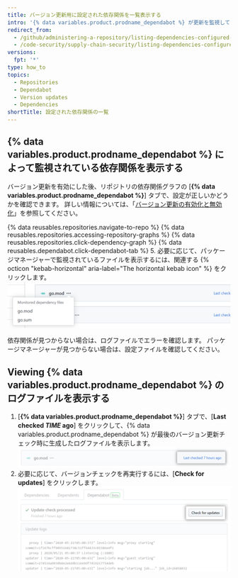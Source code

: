 ```yaml
---
title: バージョン更新用に設定された依存関係を一覧表示する
intro: '{% data variables.product.prodname_dependabot %} が更新を監視している依存関係を表示できます。'
redirect_from:
  - /github/administering-a-repository/listing-dependencies-configured-for-version-updates
  - /code-security/supply-chain-security/listing-dependencies-configured-for-version-updates
versions:
  fpt: '*'
type: how_to
topics:
  - Repositories
  - Dependabot
  - Version updates
  - Dependencies
shortTitle: 設定された依存関係の一覧
---
```


## {% data variables.product.prodname_dependabot %} によって監視されている依存関係を表示する

バージョン更新を有効にした後、リポジトリの依存関係グラフの [**{% data variables.product.prodname_dependabot %}**] タブで、設定が正しいかどうかを確認できます。 詳しい情報については、「[バージョン更新の有効化と無効化](/github/administering-a-repository/enabling-and-disabling-version-updates)」を参照してください。

{% data reusables.repositories.navigate-to-repo %}
{% data reusables.repositories.accessing-repository-graphs %}
{% data reusables.repositories.click-dependency-graph %}
{% data reusables.dependabot.click-dependabot-tab %}
5. 必要に応じて、パッケージマネージャーで監視されているファイルを表示するには、関連する {% octicon "kebab-horizontal" aria-label="The horizontal kebab icon" %} をクリックします。 ![監視対象の依存関係ファイル](/assets/images/help/dependabot/monitored-dependency-files.png)

依存関係が見つからない場合は、ログファイルでエラーを確認します。 パッケージマネージャーが見つからない場合は、設定ファイルを確認してください。

## Viewing {% data variables.product.prodname_dependabot %} のログファイルを表示する

1. [**{% data variables.product.prodname_dependabot %}**] タブで、[**Last checked *TIME* ago**] をクリックして、{% data variables.product.prodname_dependabot %} が最後のバージョン更新チェック時に生成したログファイルを表示します。 ![ログファイルの表示](/assets/images/help/dependabot/last-checked-link.png)
2. 必要に応じて、バージョンチェックを再実行するには、[**Check for updates**] をクリックします。 ![更新の確認](/assets/images/help/dependabot/check-for-updates.png)
